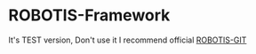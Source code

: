# ROBOTIS-Framework
It's TEST version, Don't use it
I recommend official [ROBOTIS-GIT](https://github.com/ROBOTIS-GIT/ROBOTIS-Framework)
